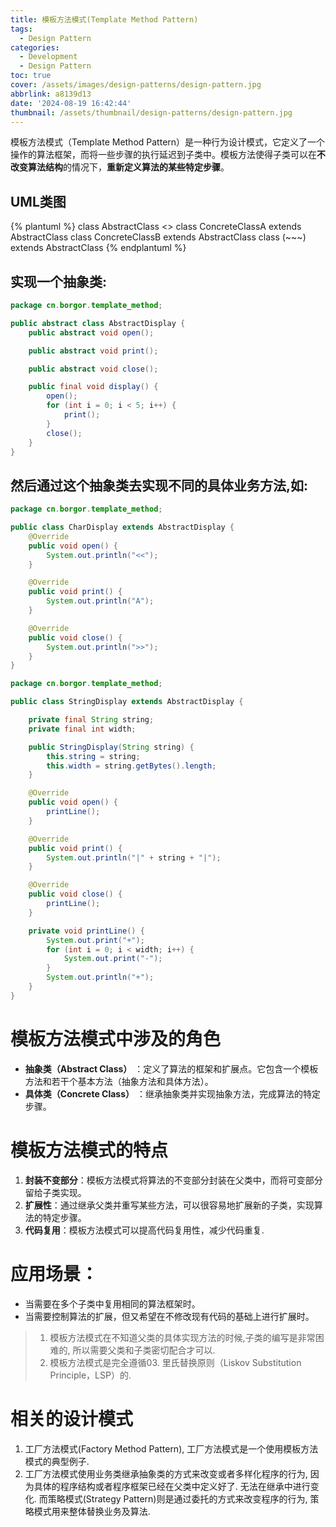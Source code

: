 ```yaml
---
title: 模板方法模式(Template Method Pattern)
tags:
  - Design Pattern
categories:
  - Development
  - Design Pattern
toc: true
cover: /assets/images/design-patterns/design-pattern.jpg
abbrlink: a8139d13
date: '2024-08-19 16:42:44'
thumbnail: /assets/thumbnail/design-patterns/design-pattern.jpg
---
```


模板方法模式（Template Method Pattern）是一种行为设计模式，它定义了一个操作的算法框架，而将一些步骤的执行延迟到子类中。模板方法使得子类可以在**不改变算法结构**的情况下，**重新定义算法的某些特定步骤**。


<!-- more -->
## UML类图

{% plantuml %}
class AbstractClass <<Abstract>> 
class ConcreteClassA extends AbstractClass
class ConcreteClassB extends AbstractClass
class (~~~) extends AbstractClass
{% endplantuml %}



## 实现一个抽象类:

```java
package cn.borgor.template_method;

public abstract class AbstractDisplay {
    public abstract void open();

    public abstract void print();

    public abstract void close();

    public final void display() {
        open();
        for (int i = 0; i < 5; i++) {
            print();
        }
        close();
    }
}
```

## 然后通过这个抽象类去实现不同的具体业务方法,如:

```java
package cn.borgor.template_method;

public class CharDisplay extends AbstractDisplay {
    @Override
    public void open() {
        System.out.println("<<");
    }

    @Override
    public void print() {
        System.out.println("A");
    }

    @Override
    public void close() {
        System.out.println(">>");
    }
}

```

```java
package cn.borgor.template_method;

public class StringDisplay extends AbstractDisplay {

    private final String string;
    private final int width;

    public StringDisplay(String string) {
        this.string = string;
        this.width = string.getBytes().length;
    }

    @Override
    public void open() {
        printLine();
    }

    @Override
    public void print() {
        System.out.println("|" + string + "|");
    }

    @Override
    public void close() {
        printLine();
    }

    private void printLine() {
        System.out.print("+");
        for (int i = 0; i < width; i++) {
            System.out.print("-");
        }
        System.out.println("+");
    }
}

```

# 模板方法模式中涉及的角色

* **抽象类（Abstract Class）** ：定义了算法的框架和扩展点。它包含一个模板方法和若干个基本方法（抽象方法和具体方法）。
* **具体类（Concrete Class）** ：继承抽象类并实现抽象方法，完成算法的特定步骤。

# 模板方法模式的特点

1. **封装不变部分**：模板方法模式将算法的不变部分封装在父类中，而将可变部分留给子类实现。
2. **扩展性**：通过继承父类并重写某些方法，可以很容易地扩展新的子类，实现算法的特定步骤。
3. **代码复用**：模板方法模式可以提高代码复用性，减少代码重复.

# 应用场景：

* 当需要在多个子类中复用相同的算法框架时。
* 当需要控制算法的扩展，但又希望在不修改现有代码的基础上进行扩展时。

> 1. 模板方法模式在不知道父类的具体实现方法的时候,子类的编写是非常困难的, 所以需要父类和子类密切配合才可以.
> 2. 模板方法模式是完全遵循03. 里氏替换原则（Liskov Substitution Principle，LSP）的.

# 相关的设计模式

1. 工厂方法模式(Factory Method Pattern), 工厂方法模式是一个使用模板方法模式的典型例子.
2. 工厂方法模式使用业务类继承抽象类的方式来改变或者多样化程序的行为, 因为具体的程序结构或者程序框架已经在父类中定义好了. 无法在继承中进行变化. 而策略模式(Strategy Pattern)则是通过委托的方式来改变程序的行为, 策略模式用来整体替换业务及算法.


